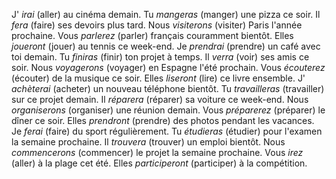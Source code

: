 J' *irai* (aller) au cinéma demain.
Tu *mangeras* (manger) une pizza ce soir.
Il *fera* (faire) ses devoirs plus tard.
Nous *visiterons* (visiter) Paris l'année prochaine.
Vous *parlerez* (parler) français couramment bientôt.
Elles *joueront* (jouer) au tennis ce week-end.
Je *prendrai* (prendre) un café avec toi demain.
Tu *finiras* (finir) ton projet à temps.
Il *verra* (voir) ses amis ce soir.
Nous *voyagerons* (voyager) en Espagne l'été prochain.
Vous *écouterez* (écouter) de la musique ce soir.
Elles *liseront* (lire) ce livre ensemble.
J' *achèterai* (acheter) un nouveau téléphone bientôt.
Tu *travailleras* (travailler) sur ce projet demain.
Il *réparera* (réparer) sa voiture ce week-end.
Nous *organiserons* (organiser) une réunion demain.
Vous *préparerez* (préparer) le dîner ce soir.
Elles *prendront* (prendre) des photos pendant les vacances.
Je *ferai* (faire) du sport régulièrement.
Tu *étudieras* (étudier) pour l'examen la semaine prochaine.
Il *trouvera* (trouver) un emploi bientôt.
Nous *commencerons* (commencer) le projet la semaine prochaine.
Vous *irez* (aller) à la plage cet été.
Elles *participeront* (participer) à la compétition.